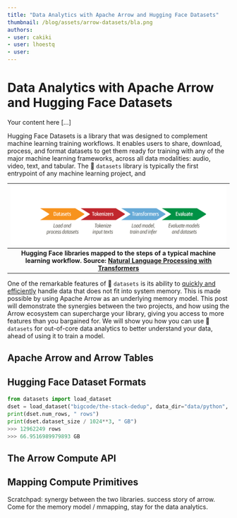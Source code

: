 ```yaml
---
title: "Data Analytics with Apache Arrow and Hugging Face Datasets" 
thumbnail: /blog/assets/arrow-datasets/bla.png
authors:
- user: cakiki
- user: lhoestq
- user: 
---
```


# Data Analytics with Apache Arrow and Hugging Face Datasets

<!-- {blog_metadata} -->
<!-- {authors} -->

Your content here [...]

Hugging Face Datasets is a library that was designed to complement machine learning training workflows. It enables users to share, download, process, and format datasets to get them ready for training with any of the major machine learning frameworks, across all data modalities: audio, video, text, and tabular. The 🤗 `datasets` library is typically the first entrypoint of any machine learning project, and 

| ![HF Libraries](./assets/arrow-datasets/hf-libraries.png) |
|:--:|
| <b>Hugging Face libraries mapped to the steps of a typical machine learning workflow. Source: <a href="https://github.com/nlp-with-transformers" rel="noopener" target="_blank" >Natural Language Processing with Transformers</a></b>|

One of the remarkable features of 🤗 `datasets` is its ability to [quickly and efficiently](https://huggingface.co/docs/datasets/about_arrow) handle data that does not fit into system memory. This is made possible by using Apache Arrow as an underlying memory model. This post will demonstrate the synergies between the two projects, and how using the Arrow ecosystem can supercharge your library, giving you access to more features than you bargained for. We will show you how you can use 🤗 `datasets` for out-of-core data analytics to better understand your data, ahead of using it to train a model.


## Apache Arrow and Arrow Tables

## Hugging Face Dataset Formats

```python
from datasets import load_dataset
dset = load_dataset("bigcode/the-stack-dedup", data_dir="data/python", split="train")
print(dset.num_rows, " rows")
print(dset.dataset_size / 1024**3, " GB")
>>> 12962249 rows
>>> 66.9516989979893 GB
```
## The Arrow Compute API

## Mapping Compute Primitives

Scratchpad: synergy between the two libraries. success story of arrow. Come for the memory model / mmapping, stay for the data analytics.